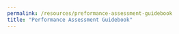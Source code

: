 ```yaml
---
permalink: /resources/preformance-assessment-guidebook
title: "Performance Assessment Guidebook"
---
```

